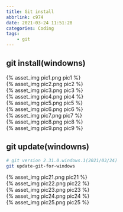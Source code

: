 ```yaml
---
title: Git install
abbrlink: c974
date: 2021-03-24 11:51:28
categories: Coding
tags:
	- git
---
```


## git install(windowns)
<div style="width:500px">
	{% asset_img pic1.png pic1 %}
</div>
<!--more-->
<div style="width:500px">
	{% asset_img pic2.png pic2 %}
</div>
<div style="width:500px">
	{% asset_img pic3.png pic3 %}
</div>
<div style="width:500px">
	{% asset_img pic4.png pic4 %}
</div>
<div style="width:500px">
	{% asset_img pic5.png pic5 %}
</div>
<div style="width:500px">
	{% asset_img pic6.png pic6 %}
</div>
<div style="width:500px">
	{% asset_img pic7.png pic7 %}
</div>
<div style="width:500px">
	{% asset_img pic8.png pic8 %}
</div>
<div style="width:500px">
	{% asset_img pic9.png pic9 %}
</div>









## git update(windowns)
```bash
# git version 2.31.0.windows.1(2021/03/24)
git update-git-for-windows
```
<div style="width:500px">
	{% asset_img pic21.png pic21 %}
</div>
<div style="width:500px">
	{% asset_img pic22.png pic22 %}
</div>
<div style="width:500px">
	{% asset_img pic23.png pic23 %}
</div>
<div style="width:500px">
	{% asset_img pic24.png pic24 %}
</div>
<div style="width:500px">
	{% asset_img pic25.png pic25 %}
</div>

